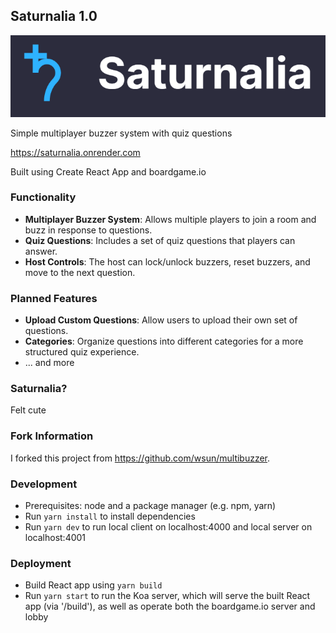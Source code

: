 ## Saturnalia 1.0

![Header](https://github.com/yunuseyvz/saturnalia/blob/main/public/image.png?raw=true)

Simple multiplayer buzzer system with quiz questions

https://saturnalia.onrender.com

Built using Create React App and boardgame.io

### Functionality

- **Multiplayer Buzzer System**: Allows multiple players to join a room and buzz in response to questions.
- **Quiz Questions**: Includes a set of quiz questions that players can answer.
- **Host Controls**: The host can lock/unlock buzzers, reset buzzers, and move to the next question.

### Planned Features

- **Upload Custom Questions**: Allow users to upload their own set of questions.
- **Categories**: Organize questions into different categories for a more structured quiz experience.
- ... and more

### Saturnalia?
Felt cute

### Fork Information

I forked this project from https://github.com/wsun/multibuzzer.

### Development

- Prerequisites: node and a package manager (e.g. npm, yarn)
- Run `yarn install` to install dependencies
- Run `yarn dev` to run local client on localhost:4000 and local server on localhost:4001

### Deployment

- Build React app using `yarn build`
- Run `yarn start` to run the Koa server, which will serve the built React app (via '/build'), as well as operate both the boardgame.io server and lobby
